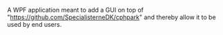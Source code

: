 A WPF application meant to add a GUI on top of "https://github.com/SpecialisterneDK/cphpark" and thereby allow it to be used by end users.
